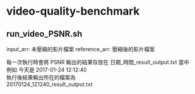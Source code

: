 # video-quality-benchmark

## run_video_PSNR.sh
input_arr: 未壓縮的影片檔案
reference_arr: 壓縮後的影片檔案

每一次執行時會將 PSNR 輸出的結果存放在 日期_時間_result_output.txt 當中<br>
例如 今天是 2017-01-24 12:12:40 <br>
執行後結果輸出所在的檔案為<br>
20170124_121240_result_output.txt<br>


